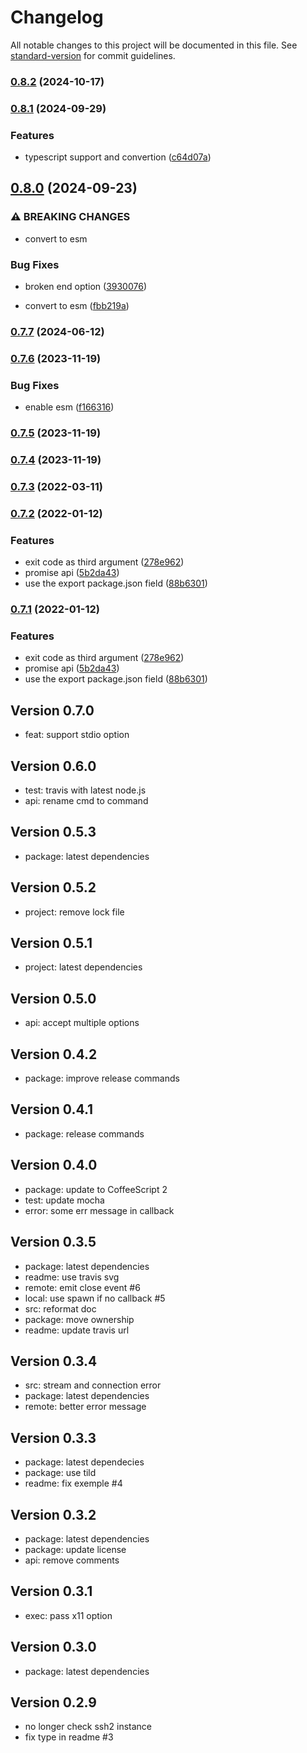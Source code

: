 # Changelog

All notable changes to this project will be documented in this file. See [standard-version](https://github.com/conventional-changelog/standard-version) for commit guidelines.

### [0.8.2](https://github.com/adaltas/node-ssh2-exec/compare/v0.8.1...v0.8.2) (2024-10-17)

### [0.8.1](https://github.com/adaltas/node-ssh2-exec/compare/v0.8.0...v0.8.1) (2024-09-29)

### Features

- typescript support and convertion ([c64d07a](https://github.com/adaltas/node-ssh2-exec/commit/c64d07a48ce439a43263000d6380c80465999be8))

## [0.8.0](https://github.com/adaltas/node-ssh2-exec/compare/v0.7.7...v0.8.0) (2024-09-23)

### ⚠ BREAKING CHANGES

- convert to esm

### Bug Fixes

- broken end option ([3930076](https://github.com/adaltas/node-ssh2-exec/commit/393007628198944149e00d7e79dbda2820877ccb))

- convert to esm ([fbb219a](https://github.com/adaltas/node-ssh2-exec/commit/fbb219afecf447e6eb7ba2b91448874c34209198))

### [0.7.7](https://github.com/adaltas/node-ssh2-exec/compare/v0.7.6...v0.7.7) (2024-06-12)

### [0.7.6](https://github.com/adaltas/node-ssh2-exec/compare/v0.7.5...v0.7.6) (2023-11-19)

### Bug Fixes

- enable esm ([f166316](https://github.com/adaltas/node-ssh2-exec/commit/f16631697bfd4ad81a0583614c77389cd81bdd74))

### [0.7.5](https://github.com/adaltas/node-ssh2-exec/compare/v0.7.4...v0.7.5) (2023-11-19)

### [0.7.4](https://github.com/adaltas/node-ssh2-exec/compare/v0.7.3...v0.7.4) (2023-11-19)

### [0.7.3](https://github.com/adaltas/node-ssh2-exec/compare/v0.7.2...v0.7.3) (2022-03-11)

### [0.7.2](https://github.com/adaltas/node-ssh2-exec/compare/v0.7.0...v0.7.2) (2022-01-12)

### Features

- exit code as third argument ([278e962](https://github.com/adaltas/node-ssh2-exec/commit/278e962d889807775a1be8cd388c04289dc248e3))
- promise api ([5b2da43](https://github.com/adaltas/node-ssh2-exec/commit/5b2da43e0fbc54d3465967ac9aaf7e6ca0a42ac9))
- use the export package.json field ([88b6301](https://github.com/adaltas/node-ssh2-exec/commit/88b6301737f814e310b8beaf4346bca1c948ecdc))

### [0.7.1](https://github.com/adaltas/node-ssh2-exec/compare/v0.7.0...v0.7.1) (2022-01-12)

### Features

- exit code as third argument ([278e962](https://github.com/adaltas/node-ssh2-exec/commit/278e962d889807775a1be8cd388c04289dc248e3))
- promise api ([5b2da43](https://github.com/adaltas/node-ssh2-exec/commit/5b2da43e0fbc54d3465967ac9aaf7e6ca0a42ac9))
- use the export package.json field ([88b6301](https://github.com/adaltas/node-ssh2-exec/commit/88b6301737f814e310b8beaf4346bca1c948ecdc))

## Version 0.7.0

- feat: support stdio option

## Version 0.6.0

- test: travis with latest node.js
- api: rename cmd to command

## Version 0.5.3

- package: latest dependencies

## Version 0.5.2

- project: remove lock file

## Version 0.5.1

- project: latest dependencies

## Version 0.5.0

- api: accept multiple options

## Version 0.4.2

- package: improve release commands

## Version 0.4.1

- package: release commands

## Version 0.4.0

- package: update to CoffeeScript 2
- test: update mocha
- error: some err message in callback

## Version 0.3.5

- package: latest dependencies
- readme: use travis svg
- remote: emit close event #6
- local: use spawn if no callback #5
- src: reformat doc
- package: move ownership
- readme: update travis url

## Version 0.3.4

- src: stream and connection error
- package: latest dependencies
- remote: better error message

## Version 0.3.3

- package: latest dependecies
- package: use tild
- readme: fix exemple #4

## Version 0.3.2

- package: latest dependencies
- package: update license
- api: remove comments

## Version 0.3.1

- exec: pass x11 option

## Version 0.3.0

- package: latest dependencies

## Version 0.2.9

- no longer check ssh2 instance
- fix type in readme #3
